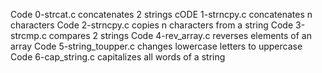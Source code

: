Code 0-strcat.c concatenates 2 strings
cODE 1-strncpy.c concatenates n characters
Code 2-strncpy.c copies n characters from a string
Code 3-strcmp.c compares 2 strings
Code 4-rev_array.c reverses elements of an array
Code 5-string_toupper.c changes lowercase letters to uppercase
Code 6-cap_string.c capitalizes all words of a string
